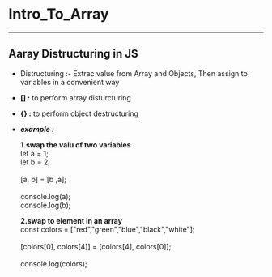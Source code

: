 # Intro_To_Array
---
## Aaray Distructuring in JS

* Distructuring :- Extrac value from Array and Objects, Then assign to variables in a convenient way
* **[] :** to perform array disturcturing 
* **{} :** to perform object destructuring
*  ***example :*** 

    **1.swap the valu of two variables** <br>     let a = 1; <br> let b = 2;<br><br> [a, b] = [b ,a]; <br><br> console.log(a);<br>console.log(b);
    
    **2.swap to element in  an array**<br> const colors = ["red","green","blue","black","white"]; <br><br> [colors[0], colors[4]] = [colors[4], colors[0]];<br> <br> console.log(colors);
 
   


  